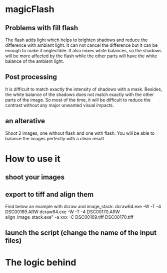# magicFlash

## Problems with fill flash

The flash adds light which helps to brighten shadows and reduce the difference with ambiant light. 
It can not cancel the difference but it can be enough to make it neglectible. 
It also mixes white balances, so the shadows will be more affected by the flash while the other parts will have the white balance of the ambient light.

## Post processing

It is difficult to match exactly the intensity of shadows with a mask. Besides, the white balance of the shadows does not match exactly with the other parts of the image.
So most of the time, it will be difficult to reduce the contrast without any major unwanted visual impacts.

## an alterative

Shoot 2 images, one without flash and one with flash. You will be able to balance the images perfectly with a clean result

# How to use it

## shoot your images

## export to tiff and align them

Find below an example with dcraw and image_stack:
dcraw64.exe -W -T -4 DSC00169.ARW
dcraw64.exe -W  -T -4 DSC00170.ARW
align_image_stack.exe" -a xxx -C DSC00169.tiff DSC00170.tiff

## launch the script (change the name of the input files)

# The logic behind
